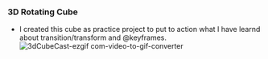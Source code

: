 ### 3D Rotating Cube
- I created this cube as practice project to put to action what I have learnd about transition/transform and @keyframes.
![3dCubeCast-ezgif com-video-to-gif-converter](https://github.com/user-attachments/assets/58b04739-d223-4317-a3ae-12966e9927c3)

